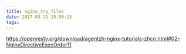 ```yaml
---
title: nginx_try_files
date: 2017-03-21 15:50:13
tags: 
---
```

https://openresty.org/download/agentzh-nginx-tutorials-zhcn.html#02-NginxDirectiveExecOrder11
